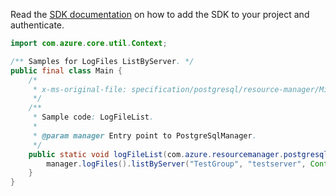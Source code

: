 Read the [SDK documentation](https://github.com/Azure/azure-sdk-for-java/blob/azure-resourcemanager-postgresql_1.0.2/sdk/postgresql/azure-resourcemanager-postgresql/README.md) on how to add the SDK to your project and authenticate.

```java
import com.azure.core.util.Context;

/** Samples for LogFiles ListByServer. */
public final class Main {
    /*
     * x-ms-original-file: specification/postgresql/resource-manager/Microsoft.DBforPostgreSQL/stable/2017-12-01/examples/LogFileListByServer.json
     */
    /**
     * Sample code: LogFileList.
     *
     * @param manager Entry point to PostgreSqlManager.
     */
    public static void logFileList(com.azure.resourcemanager.postgresql.PostgreSqlManager manager) {
        manager.logFiles().listByServer("TestGroup", "testserver", Context.NONE);
    }
}
```
